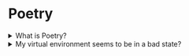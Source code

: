 # Poetry

<details><summary>What is Poetry?</summary>

Poetry is a dependency management tool for Python - it is a great solution for installing & tracking libraries that we're using, and avoiding dependencies causing conflicts. It solves a similar set of problems to the default package manager "pip", but also handles virtual environments effectively allowing us to make setting up & developing with the project easier.
</details>

<details><summary>My virtual environment seems to be in a bad state?</summary>

Sometimes your virtual environment managed with Poetry can get itself into a funny state - the classic "turn it off & on again" approach is to clear out your existing virtual environment folder and try installing from scratch.

Either:
* Delete the `.venv` folder directly
* Run `poetry env remove python` to programmatically remove that folder (particularly useful if your virtual environment is not stored alongside your project)
And then run a fresh `poetry install`.

</details>